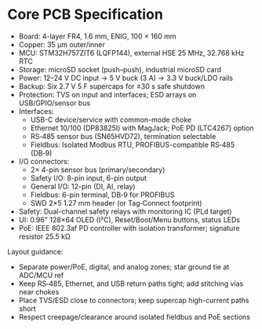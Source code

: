 # Core PCB Specification

- Board: 4-layer FR4, 1.6 mm, ENIG, 100 × 160 mm
- Copper: 35 µm outer/inner
- MCU: STM32H757ZIT6 (LQFP144), external HSE 25 MHz, 32.768 kHz RTC
- Storage: microSD socket (push–push), industrial microSD card
- Power: 12–24 V DC input → 5 V buck (3 A) → 3.3 V buck/LDO rails
- Backup: Six 2.7 V 5 F supercaps for ≥30 s safe shutdown
- Protection: TVS on input and interfaces; ESD arrays on USB/GPIO/sensor bus
- Interfaces:
  - USB-C device/service with common-mode choke
  - Ethernet 10/100 (DP83825I) with MagJack; PoE PD (LTC4267) option
  - RS‑485 sensor bus (SN65HVD72), termination selectable
  - Fieldbus: Isolated Modbus RTU, PROFIBUS-compatible RS‑485 (DB‑9)
- I/O connectors:
  - 2× 4-pin sensor bus (primary/secondary)
  - Safety I/O: 8-pin input, 6-pin output
  - General I/O: 12-pin (DI, AI, relay)
  - Fieldbus: 6-pin terminal, DB‑9 for PROFIBUS
  - SWD 2×5 1.27 mm header (or Tag‑Connect footprint)
- Safety: Dual-channel safety relays with monitoring IC (PLd target)
- UI: 0.96" 128×64 OLED (I²C), Reset/Boot/Menu buttons, status LEDs
- PoE: IEEE 802.3af PD controller with isolation transformer; signature resistor 25.5 kΩ

Layout guidance:
- Separate power/PoE, digital, and analog zones; star ground tie at ADC/MCU ref
- Keep RS‑485, Ethernet, and USB return paths tight; add stitching vias near chokes
- Place TVS/ESD close to connectors; keep supercap high-current paths short
- Respect creepage/clearance around isolated fieldbus and PoE sections
